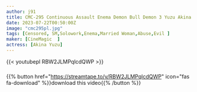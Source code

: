 ```yaml
---
author: j91
title: CMC-295 Continuous Assault Enema Demon Bull Demon 3 Yuzu Akina
date: 2023-07-22T00:50:00Z
image: "cmc295pl.jpg"
tags: [Censored, SM,Solowork,Enema,Married Woman,Abuse,Evil	]
maker: [CineMagic  ]
actress: [Akina Yuzu]
---
```



{{< youtubepl RBW2JLMPqlcdQWP >}}
###

{{% button href="https://streamtape.to/v/RBW2JLMPqlcdQWP" icon="fas fa-download" %}}download this video{{% /button %}}
